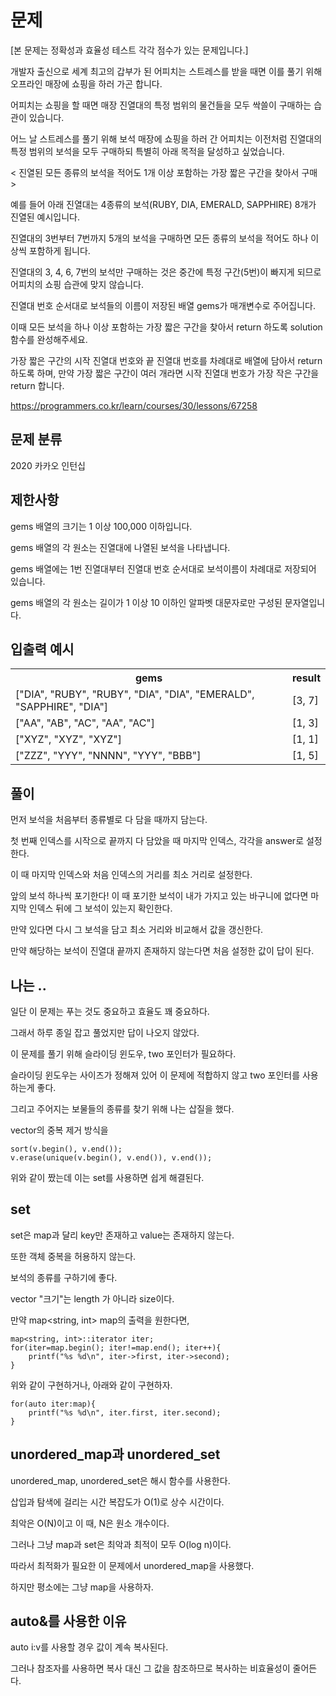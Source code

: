# 문제

[본 문제는 정확성과 효율성 테스트 각각 점수가 있는 문제입니다.]

개발자 출신으로 세계 최고의 갑부가 된 어피치는 스트레스를 받을 때면 이를 풀기 위해 오프라인 매장에 쇼핑을 하러 가곤 합니다.

어피치는 쇼핑을 할 때면 매장 진열대의 특정 범위의 물건들을 모두 싹쓸이 구매하는 습관이 있습니다.

어느 날 스트레스를 풀기 위해 보석 매장에 쇼핑을 하러 간 어피치는 이전처럼 진열대의 특정 범위의 보석을 모두 구매하되 특별히 아래 목적을 달성하고 싶었습니다.

< 진열된 모든 종류의 보석을 적어도 1개 이상 포함하는 가장 짧은 구간을 찾아서 구매 >

예를 들어 아래 진열대는 4종류의 보석(RUBY, DIA, EMERALD, SAPPHIRE) 8개가 진열된 예시입니다.

진열대의 3번부터 7번까지 5개의 보석을 구매하면 모든 종류의 보석을 적어도 하나 이상씩 포함하게 됩니다.

진열대의 3, 4, 6, 7번의 보석만 구매하는 것은 중간에 특정 구간(5번)이 빠지게 되므로 어피치의 쇼핑 습관에 맞지 않습니다.

진열대 번호 순서대로 보석들의 이름이 저장된 배열 gems가 매개변수로 주어집니다. 

이때 모든 보석을 하나 이상 포함하는 가장 짧은 구간을 찾아서 return 하도록 solution 함수를 완성해주세요.


가장 짧은 구간의 시작 진열대 번호와 끝 진열대 번호를 차례대로 배열에 담아서 return 하도록 하며, 만약 가장 짧은 구간이 여러 개라면 시작 진열대 번호가 가장 작은 구간을 return 합니다.

https://programmers.co.kr/learn/courses/30/lessons/67258

## 문제 분류

2020 카카오 인턴십

## 제한사항

gems 배열의 크기는 1 이상 100,000 이하입니다.

gems 배열의 각 원소는 진열대에 나열된 보석을 나타냅니다.

gems 배열에는 1번 진열대부터 진열대 번호 순서대로 보석이름이 차례대로 저장되어 있습니다.

gems 배열의 각 원소는 길이가 1 이상 10 이하인 알파벳 대문자로만 구성된 문자열입니다.

## 입출력 예시

<table>
  <tr>
    <th>gems</th>
    <th>result</th>
  </tr>
  <tr>
    <td>["DIA", "RUBY", "RUBY", "DIA", "DIA", "EMERALD", "SAPPHIRE", "DIA"]</td>
    <td>[3, 7]</td>
  </tr>
  <tr>
    <td>["AA", "AB", "AC", "AA", "AC"]</td>
    <td>[1, 3]</td>
  </tr>
  <tr>
    <td>["XYZ", "XYZ", "XYZ"]</td>
    <td>[1, 1]</td>
  <tr>
    <td>["ZZZ", "YYY", "NNNN", "YYY", "BBB"]</td>
    <td>[1, 5]</td>
  </tr>
  </tr>
</table>

## 풀이

먼저 보석을 처음부터 종류별로 다 담을 때까지 담는다.

첫 번째 인덱스를 시작으로 끝까지 다 담았을 때 마지막 인덱스, 각각을 answer로 설정한다.

이 때 마지막 인덱스와 처음 인덱스의 거리를 최소 거리로 설정한다.

앞의 보석 하나씩 포기한다! 이 때 포기한 보석이 내가 가지고 있는 바구니에 없다면 마지막 인덱스 뒤에 그 보석이 있는지 확인한다.

만약 있다면 다시 그 보석을 담고 최소 거리와 비교해서 값을 갱신한다.

만약 해당하는 보석이 진열대 끝까지 존재하지 않는다면 처음 설정한 값이 답이 된다.

## 나는 ..

일단 이 문제는 푸는 것도 중요하고 효율도 꽤 중요하다.

그래서 하루 종일 잡고 풀었지만 답이 나오지 않았다.

이 문제를 풀기 위해 슬라이딩 윈도우, two 포인터가 필요하다.

슬라이딩 윈도우는 사이즈가 정해져 있어 이 문제에 적합하지 않고 two 포인터를 사용하는게 좋다.

그리고 주어지는 보물들의 종류를 찾기 위해 나는 삽질을 했다.

vector의 중복 제거 방식을

```
sort(v.begin(), v.end());
v.erase(unique(v.begin(), v.end()), v.end());
```

위와 같이 짰는데 이는 set를 사용하면 쉽게 해결된다.

## set

set은 map과 달리 key만 존재하고 value는 존재하지 않는다.

또한 객체 중복을 허용하지 않는다.

보석의 종류를 구하기에 좋다.

vector "크기"는 length 가 아니라 size이다.

만약 map<string, int> map의 출력을 원한다면,

```
map<string, int>::iterator iter;
for(iter=map.begin(); iter!=map.end(); iter++){
	printf("%s %d\n", iter->first, iter->second);
}
```

위와 같이 구현하거나, 아래와 같이 구현하자.

```
for(auto iter:map){
	printf("%s %d\n", iter.first, iter.second);
}
```

## unordered_map과 unordered_set

unordered_map, unordered_set은 해시 함수를 사용한다.

삽입과 탐색에 걸리는 시간 복잡도가 O(1)로 상수 시간이다.

최악은 O(N)이고 이 때, N은 원소 개수이다.

그러나 그냥 map과 set은 최악과 최적이 모두 O(log n)이다.

따라서 최적화가 필요한 이 문제에서 unordered_map을 사용했다.

하지만 평소에는 그냥 map을 사용하자.

## auto&를 사용한 이유

auto i:v를 사용할 경우 값이 계속 복사된다.

그러나 참조자를 사용하면 복사 대신 그 값을 참조하므로 복사하는 비효율성이 줄어든다.
